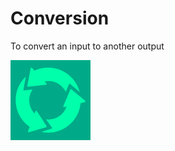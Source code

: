 # Conversion
To convert an input to another output

![Favicon](https://github.com/Korosium/Conversion/blob/main/favicon.png)
